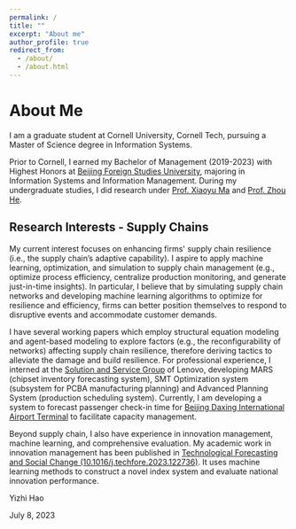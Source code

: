 ```yaml
---
permalink: /
title: ""
excerpt: "About me"
author_profile: true
redirect_from: 
  - /about/
  - /about.html
---
```


About Me
======
I am a graduate student at Cornell University, Cornell Tech, pursuing a Master of Science degree in Information Systems.

Prior to Cornell, I earned my Bachelor of Management (2019-2023) with Highest Honors at [Beijing Foreign Studies University](http://en.bfsu.edu.cn), majoring in Information Systems and Information Management. During my undergraduate studies, I did research under [Prof. Xiaoyu Ma](https://ibs.bfsu.edu.cn/en/teacher.aspx?m=20150306133438693116&t_id=20151216145951253431) and [Prof. Zhou He](http://agentlab.cn/en/cv/index.html).

## Research Interests - Supply Chains
My current interest focuses on enhancing firms' supply chain resilience (i.e., the supply chain’s adaptive capability). I aspire to apply machine learning, optimization, and simulation to supply chain management (e.g., optimize process efficiency, centralize production monitoring, and generate just-in-time insights). In particular, I believe that by simulating supply chain networks and developing machine learning algorithms to optimize for resilience and efficiency, firms can better position themselves to respond to disruptive events and accommodate customer demands.

I have several working papers which employ structural equation modeling and agent-based modeling to explore factors (e.g., the reconfigurability of networks) affecting supply chain resilience, therefore deriving tactics to alleviate the damage and build resilience. For professional experience, I interned at the [Solution and Service Group](https://www.lenovo.com/us/en/about/our-businesses/solutions-services-group/) of Lenovo, developing MARS (chipset inventory forecasting system), SMT Optimization system (subsystem for PCBA manufacturing planning) and Advanced Planning System (production scheduling system). Currently, I am developing a system to forecast passenger check-in time for [Beijing Daxing International Airport Terminal](https://daxing-pkx-airport.com/guide/terminals/) to facilitate capacity management.

Beyond supply chain, I also have experience in innovation management, machine learning, and comprehensive evaluation. My academic work in innovation management has been published in [Technological Forecasting and Social Change (10.1016/j.techfore.2023.122736)](https://doi.org/10.1016/j.techfore.2023.122736). It uses machine learning methods to construct a novel index system and evaluate national innovation performance.

Yizhi Hao

July 8, 2023